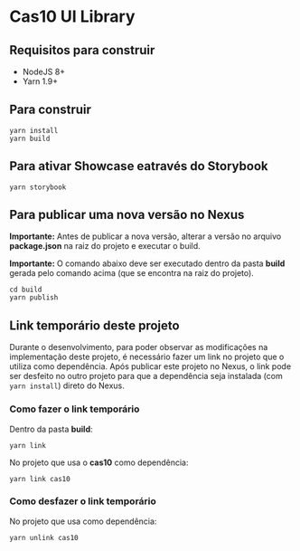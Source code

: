 # Cas10 UI Library

## Requisitos para construir

* NodeJS 8+
* Yarn 1.9+

## Para construir

    yarn install
    yarn build

## Para ativar Showcase eatravés do Storybook

    yarn storybook

## Para publicar uma nova versão no Nexus

**Importante:** Antes de publicar a nova versão, alterar a versão no arquivo **package.json** na raiz do projeto e executar o build.

**Importante:** O comando abaixo deve ser executado dentro da pasta **build** gerada pelo comando acima (que se encontra na raiz do projeto).

```
cd build
yarn publish
```

## Link temporário deste projeto

Durante o desenvolvimento, para poder observar as modificações na implementação deste projeto, é necessário fazer um link no projeto que o utiliza como dependência. Após publicar este projeto no Nexus, o link pode ser desfeito no outro projeto para que a dependência seja instalada (com `yarn install`) direto do Nexus.

### Como fazer o link temporário

Dentro da pasta **build**:

```
yarn link
```

No projeto que usa o **cas10** como dependência:

```
yarn link cas10
```

### Como desfazer o link temporário

No projeto que usa como dependência:

```
yarn unlink cas10
```